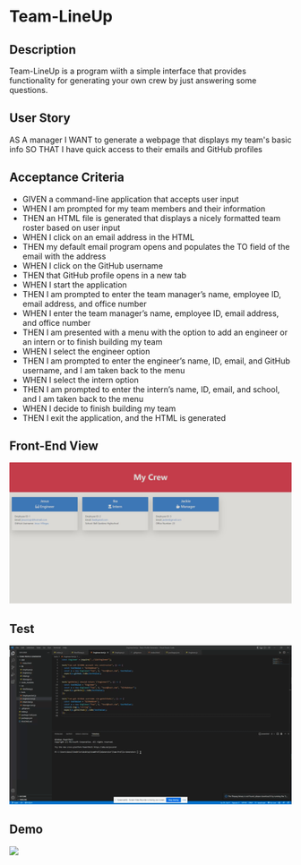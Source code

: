 # Team-LineUp

## Description 
Team-LineUp is a program wiith a simple interface that provides functionality for generating your own crew by just answering some questions.

## User Story
AS A manager
I WANT to generate a webpage that displays my team's basic info
SO THAT I have quick access to their emails and GitHub profiles

## Acceptance Criteria
-   GIVEN a command-line application that accepts user input
-   WHEN I am prompted for my team members and their information
-   THEN an HTML file is generated that displays a nicely formatted team roster based on user input
-   WHEN I click on an email address in the HTML
-   THEN my default email program opens and populates the TO field of the email with the address
-   WHEN I click on the GitHub username
-   THEN that GitHub profile opens in a new tab
-   WHEN I start the application
-   THEN I am prompted to enter the team manager’s name, employee ID, email address, and office number
-   WHEN I enter the team manager’s name, employee ID, email address, and office number
-   THEN I am presented with a menu with the option to add an engineer or an intern or to finish building my team
-   WHEN I select the engineer option
-   THEN I am prompted to enter the engineer’s name, ID, email, and GitHub username, and I am taken back to the menu
-   WHEN I select the intern option
-   THEN I am prompted to enter the intern’s name, ID, email, and school, and I am taken back to the menu
-   WHEN I decide to finish building my team
-   THEN I exit the application, and the HTML is generated


## Front-End View
![](imported/Screenshot%20(2).png)


## Test
![](imported/tests.gif)


## Demo
![](imported/demo.gif)

